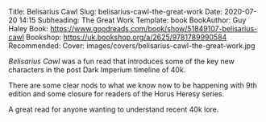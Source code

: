 Title: Belisarius Cawl
Slug: belisarius-cawl-the-great-work
Date: 2020-07-20 14:15
Subheading: The Great Work
Template: book
BookAuthor: Guy Haley
Book: https://www.goodreads.com/book/show/51849107-belisarius-cawl
Bookshop: https://uk.bookshop.org/a/2625/9781789990584
Recommended: 
Cover: images/covers/belisarius-cawl-the-great-work.jpg

*Belisarius Cawl* was a fun read that introduces some of the key new characters in the post Dark Imperium timeline of 40k.

There are some clear nods to what we know now to be happening with 9th edition and some closure for readers of the Horus Heresy series.

A great read for anyone wanting to understand recent 40k lore.